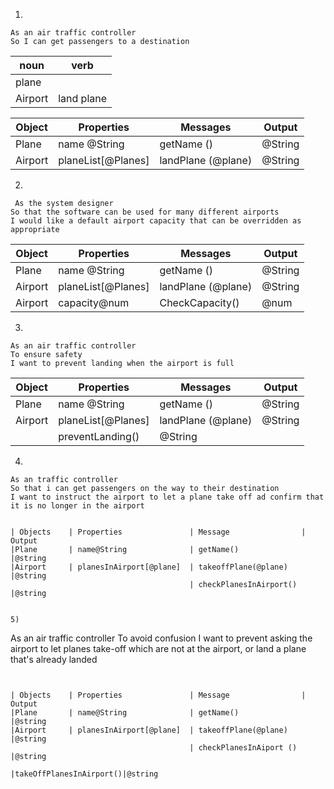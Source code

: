 1)
```
As an air traffic controller
So I can get passengers to a destination
```
| noun    | verb
| ----    | ------
| plane   | 
| Airport | land plane 

| Object  | Properties          | Messages           | Output  |
| ------  | ------------        | -------            | ------  |
| Plane   | name @String        | getName ()         | @String |
| Airport | planeList[@Planes]  | landPlane (@plane) | @String |

2)
````
 As the system designer
So that the software can be used for many different airports
I would like a default airport capacity that can be overridden as appropriate
`````


| Object  | Properties          | Messages           | Output  |
| ------  | ------------        | -------            | ------  |
| Plane   | name @String        | getName ()         | @String |
| Airport | planeList[@Planes]  | landPlane (@plane) | @String |
|Airport  | capacity@num        | CheckCapacity()    | @num    |

3)
```
As an air traffic controller
To ensure safety
I want to prevent landing when the airport is full
```

| Object  | Properties          | Messages           | Output  |
| ------  | ------------        | -------            | ------  |
| Plane   | name @String        | getName ()         | @String |
| Airport | planeList[@Planes]  | landPlane (@plane) | @String |
                                | preventLanding()   | @String |


4)
```
As an traffic controller 
So that i can get passengers on the way to their destination
I want to instruct the airport to let a plane take off ad confirm that it is no longer in the airport


| Objects    | Properties               | Message                | Output
|Plane       | name@String              | getName()              |@string
|Airport     | planesInAirport[@plane]  | takeoffPlane(@plane)   |@string
                                        | checkPlanesInAirport() |@string


5)
```
As an air traffic controller
To avoid confusion
I want to prevent asking the airport to let planes take-off which are not at the airport, or land a plane that's already landed
```


| Objects    | Properties               | Message                | Output
|Plane       | name@String              | getName()              |@string
|Airport     | planesInAirport[@plane]  | takeoffPlane(@plane)   |@string
                                        | checkPlanesInAiport () |@string
                                        |takeOffPlanesInAirport()|@string
                                        


